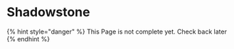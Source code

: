 # Shadowstone

{% hint style="danger" %}
This Page is not complete yet. Check back later
{% endhint %}


